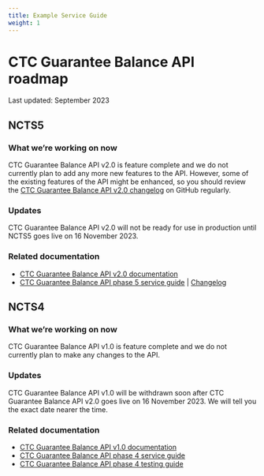 ```yaml
---
title: Example Service Guide
weight: 1
---
```


# CTC Guarantee Balance API roadmap

Last updated: September 2023
## NCTS5

### What we’re working on now

CTC Guarantee Balance API v2.0 is feature complete and we do not currently plan to add any more new features to the API. However, some of the existing features of the API might be enhanced, so you should review the [CTC Guarantee Balance API v2.0 changelog](https://github.com/hmrc/common-transit-convention-guarantee-balance/wiki/CTC-Guarantee-Balance-API-v2.0-changelog) on GitHub regularly.

### Updates

CTC Guarantee Balance API v2.0 will not be ready for use in production until NCTS5 goes live on 16 November 2023.

### Related documentation

- [CTC Guarantee Balance API v2.0 documentation](/api-documentation/docs/api/service/common-transit-convention-guarantee-balance/2.0)
- [CTC Guarantee Balance API phase 5 service guide](/guides/ctc-guarantee-balance-phase5-service-guide/) | [Changelog](https://github.com/hmrc/ctc-guarantee-balance-phase5-service-guide/wiki/CTC-Guarantee-Balance-API-phase-5-service-guide-changelog)

## NCTS4

### What we’re working on now

CTC Guarantee Balance API v1.0 is feature complete and we do not currently plan to make any changes to the API.

### Updates

CTC Guarantee Balance API v1.0 will be withdrawn soon after CTC Guarantee Balance API v2.0 goes live on 16 November 2023. We will tell you the exact date nearer the time.

### Related documentation

- [CTC Guarantee Balance API v1.0 documentation](/api-documentation/docs/api/service/common-transit-convention-guarantee-balance/1.0)
- [CTC Guarantee Balance API phase 4 service guide](/guides/ctc-guarantee-balance-service-guide/)
- [CTC Guarantee Balance API phase 4 testing guide](/guides/ctc-guarantee-balance-testing-guide/)
